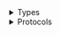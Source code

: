<details>
<summary>Types</summary>

  - [CognitoSyncClient](/aws-sdk-swift/reference/0.x/AWSCognitoSync/CognitoSyncClient)
  - [CognitoSyncClient.CognitoSyncClientConfiguration](/aws-sdk-swift/reference/0.x/AWSCognitoSync/CognitoSyncClient.CognitoSyncClientConfiguration)
  - [CognitoSyncClientLogHandlerFactory](/aws-sdk-swift/reference/0.x/AWSCognitoSync/CognitoSyncClientLogHandlerFactory)
  - [CognitoSyncClientTypes](/aws-sdk-swift/reference/0.x/AWSCognitoSync/CognitoSyncClientTypes)

</details>

<details>
<summary>Protocols</summary>

  - [CognitoSyncClientProtocol](/aws-sdk-swift/reference/0.x/AWSCognitoSync/CognitoSyncClientProtocol)

</details>
